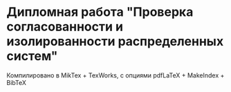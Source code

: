 # Дипломная работа "Проверка согласованности и изолированности распределенных систем"
Компилировано в MikTex + TexWorks, с опциями pdfLaTeX + MakeIndex + BibTeX

